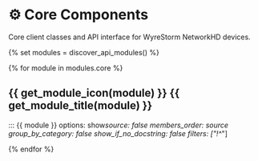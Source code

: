 # ⚙️ Core Components

Core client classes and API interface for WyreStorm NetworkHD devices.

{% set modules = discover_api_modules() %}

{% for module in modules.core %}

## {{ get_module_icon(module) }} {{ get_module_title(module) }}

::: {{ module }} options: show*source: false members_order: source group_by_category: false show_if_no_docstring: false
filters: ["!^*"]

{% endfor %}

